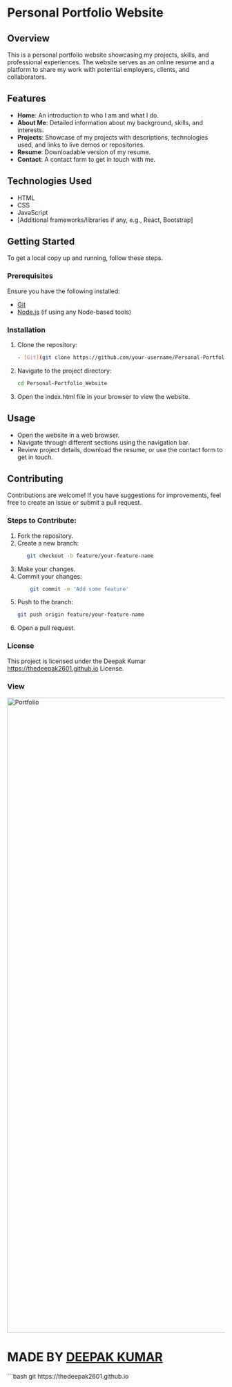 # Personal Portfolio Website

## Overview
This is a personal portfolio website showcasing my projects, skills, and professional experiences. The website serves as an online resume and a platform to share my work with potential employers, clients, and collaborators.

## Features
- **Home**: An introduction to who I am and what I do.
- **About Me**: Detailed information about my background, skills, and interests.
- **Projects**: Showcase of my projects with descriptions, technologies used, and links to live demos or repositories.
- **Resume**: Downloadable version of my resume.
- **Contact**: A contact form to get in touch with me.

## Technologies Used
- HTML
- CSS
- JavaScript
- [Additional frameworks/libraries if any, e.g., React, Bootstrap]

## Getting Started
To get a local copy up and running, follow these steps.

### Prerequisites
Ensure you have the following installed:
- [Git](https://git-scm.com/)
- [Node.js](https://nodejs.org/) (if using any Node-based tools)

### Installation
1. Clone the repository:
   ```bash
   - [Git](git clone https://github.com/your-username/Personal-Portfolio_Website.git)

2. Navigate to the project directory:
   ```bash
   cd Personal-Portfolio_Website


4. Open the index.html file in your browser to view the website.

## Usage
* Open the website in a web browser.
* Navigate through different sections using the navigation bar.
* Review project details, download the resume, or use the contact form to get in touch.

## Contributing
 Contributions are welcome! If you have suggestions for improvements, feel free to create an issue or submit a pull request.

### Steps to Contribute:
1. Fork the repository.
2. Create a new branch: 
   ```bash
      git checkout -b feature/your-feature-name
3. Make your changes.
4. Commit your changes:
   ```bash
       git commit -m 'Add some feature'
5. Push to the branch: 
   ```bash
   git push origin feature/your-feature-name
6. Open a pull request.

### License
This project is licensed under the Deepak Kumar https://thedeepak2601.github.io License.

### View 
<img width="1470" alt="Portfolio" src="https://github.com/user-attachments/assets/b968281a-5b88-473f-ae6e-59c46b276576">


<h1>MADE BY <a href="https://thedeepak2601.github.io" target="_blank">DEEPAK KUMAR</a></h1>
```bash
   git https://thedeepak2601.github.io








